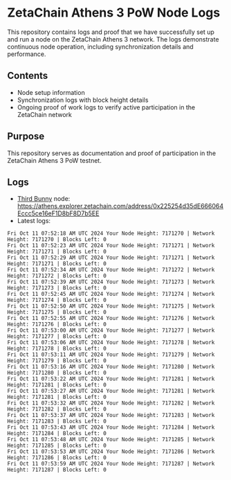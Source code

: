 # ZetaChain Athens 3 PoW Node Logs
This repository contains logs and proof that we have successfully set up and run a node on the ZetaChain Athens 3 network. The logs demonstrate continuous node operation, including synchronization details and performance.

## Contents
- Node setup information
- Synchronization logs with block height details
- Ongoing proof of work logs to verify active participation in the ZetaChain network

## Purpose
This repository serves as documentation and proof of participation in the ZetaChain Athens 3 PoW testnet.

## Logs

- [Third Bunny](https://thirdbunny.xyz/) node: https://athens.explorer.zetachain.com/address/0x225254d35dE666064Eccc5ce16eF1D8bF8D7b5EE
- Latest logs:
```
Fri Oct 11 07:52:18 AM UTC 2024 Your Node Height: 7171270 | Network Height: 7171270 | Blocks Left: 0
Fri Oct 11 07:52:23 AM UTC 2024 Your Node Height: 7171271 | Network Height: 7171271 | Blocks Left: 0
Fri Oct 11 07:52:29 AM UTC 2024 Your Node Height: 7171271 | Network Height: 7171271 | Blocks Left: 0
Fri Oct 11 07:52:34 AM UTC 2024 Your Node Height: 7171272 | Network Height: 7171272 | Blocks Left: 0
Fri Oct 11 07:52:39 AM UTC 2024 Your Node Height: 7171273 | Network Height: 7171273 | Blocks Left: 0
Fri Oct 11 07:52:45 AM UTC 2024 Your Node Height: 7171274 | Network Height: 7171274 | Blocks Left: 0
Fri Oct 11 07:52:50 AM UTC 2024 Your Node Height: 7171275 | Network Height: 7171275 | Blocks Left: 0
Fri Oct 11 07:52:55 AM UTC 2024 Your Node Height: 7171276 | Network Height: 7171276 | Blocks Left: 0
Fri Oct 11 07:53:00 AM UTC 2024 Your Node Height: 7171277 | Network Height: 7171277 | Blocks Left: 0
Fri Oct 11 07:53:06 AM UTC 2024 Your Node Height: 7171278 | Network Height: 7171278 | Blocks Left: 0
Fri Oct 11 07:53:11 AM UTC 2024 Your Node Height: 7171279 | Network Height: 7171279 | Blocks Left: 0
Fri Oct 11 07:53:16 AM UTC 2024 Your Node Height: 7171280 | Network Height: 7171280 | Blocks Left: 0
Fri Oct 11 07:53:22 AM UTC 2024 Your Node Height: 7171281 | Network Height: 7171281 | Blocks Left: 0
Fri Oct 11 07:53:27 AM UTC 2024 Your Node Height: 7171281 | Network Height: 7171281 | Blocks Left: 0
Fri Oct 11 07:53:32 AM UTC 2024 Your Node Height: 7171282 | Network Height: 7171282 | Blocks Left: 0
Fri Oct 11 07:53:37 AM UTC 2024 Your Node Height: 7171283 | Network Height: 7171283 | Blocks Left: 0
Fri Oct 11 07:53:43 AM UTC 2024 Your Node Height: 7171284 | Network Height: 7171284 | Blocks Left: 0
Fri Oct 11 07:53:48 AM UTC 2024 Your Node Height: 7171285 | Network Height: 7171285 | Blocks Left: 0
Fri Oct 11 07:53:53 AM UTC 2024 Your Node Height: 7171286 | Network Height: 7171286 | Blocks Left: 0
Fri Oct 11 07:53:59 AM UTC 2024 Your Node Height: 7171287 | Network Height: 7171287 | Blocks Left: 0
```

